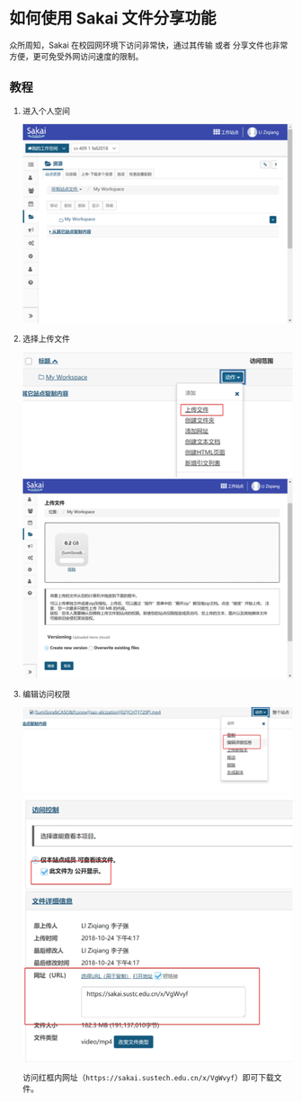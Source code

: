 # 如何使用 Sakai 文件分享功能

众所周知，Sakai 在校园网环境下访问非常快，通过其传输 或者 分享文件也非常方便，更可免受外网访问速度的限制。

## 教程
1. 进入个人空间

    ![](./sakai-1.png)

2. 选择上传文件

    ![](./sakai-2.png)
    ![](./sakai-3.png)

3. 编辑访问权限

    ![](./sakai-4.png)
    ![](./sakai-5.png)

    访问红框内网址（`https://sakai.sustech.edu.cn/x/VgWvyf`）即可下载文件。
